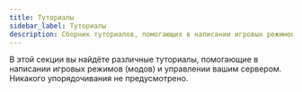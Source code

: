 ```yaml
---
title: Туториалы
sidebar_label: Туториалы
description: Сборник туториалов, помогающих в написании игровых режимов (модов) и управлении вашим сервером.
---
```


В этой секции вы найдёте различные туториалы, помогающие в написании игровых режимов (модов) и управлении вашим сервером. Никакого упорядочивания не предусмотрено.
